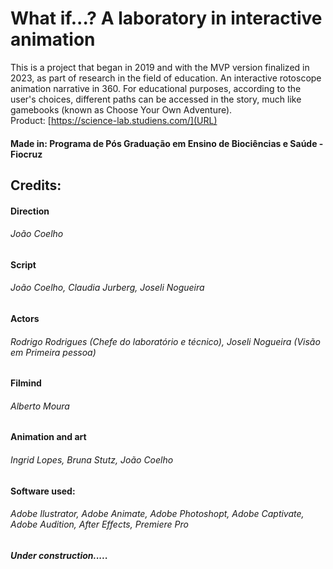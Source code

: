 # What if...? A laboratory in interactive animation 
This is a project that began in 2019 and with the MVP version finalized in 2023, as part of research in the field of education. An interactive rotoscope animation narrative in 360. 
For educational purposes, according to the user's choices, different paths can be accessed in the story, much like gamebooks (known as Choose Your Own Adventure).
<br>
Product: [https://science-lab.studiens.com/](URL)

#### Made in: Programa de Pós Graduação em Ensino de Biociências e Saúde - Fiocruz

## Credits: 
#### Direction 
###### João Coelho 

#### Script 
###### João Coelho, Claudia Jurberg, Joseli Nogueira

#### Actors 
###### Rodrigo Rodrigues (Chefe do laboratório e técnico), Joseli Nogueira (Visão em Primeira pessoa)

#### Filmind 
###### Alberto Moura

#### Animation and art
###### Ingrid Lopes, Bruna Stutz, João Coelho 

#### Software used:
###### Adobe Ilustrator, Adobe Animate, Adobe Photoshopt, Adobe Captivate, Adobe Audition, After Effects, Premiere Pro

##### Under construction.....



